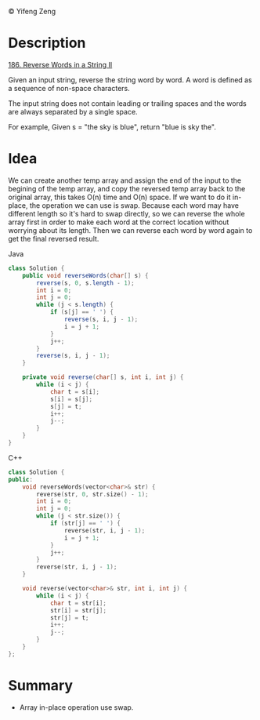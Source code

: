 &copy; Yifeng Zeng

# Description

[186. Reverse Words in a String II](https://leetcode.com/problems/reverse-words-in-a-string-ii/description/)

Given an input string, reverse the string word by word. A word is defined as a sequence of non-space characters.

The input string does not contain leading or trailing spaces and the words are always separated by a single space.

For example,
Given s = "the sky is blue",
return "blue is sky the".

# Idea

We can create another temp array and assign the end of the input to the begining of the temp array, and copy the reversed temp array back to the original array, this takes O(n) time and O(n) space. If we want to do it in-place, the operation we can use is swap. Because each word may have different length so it's hard to swap directly, so we can reverse the whole array first in order to make each word at the correct location without worrying about its length. Then we can reverse each word by word again to get the final reversed result.

Java
```java
class Solution {
    public void reverseWords(char[] s) {
        reverse(s, 0, s.length - 1);
        int i = 0;
        int j = 0;
        while (j < s.length) {
            if (s[j] == ' ') {
                reverse(s, i, j - 1);
                i = j + 1;
            }
            j++;
        }
        reverse(s, i, j - 1);
    }

    private void reverse(char[] s, int i, int j) {
        while (i < j) {
            char t = s[i];
            s[i] = s[j];
            s[j] = t;
            i++;
            j--;
        }
    }
}
```

C++
```cpp
class Solution {
public:
    void reverseWords(vector<char>& str) {
        reverse(str, 0, str.size() - 1);
        int i = 0;
        int j = 0;
        while (j < str.size()) {
            if (str[j] == ' ') {
                reverse(str, i, j - 1);
                i = j + 1;
            }
            j++;
        }
        reverse(str, i, j - 1);
    }

    void reverse(vector<char>& str, int i, int j) {
        while (i < j) {
            char t = str[i];
            str[i] = str[j];
            str[j] = t;
            i++;
            j--;
        }
    }
};
```


# Summary
- Array in-place operation use swap.
